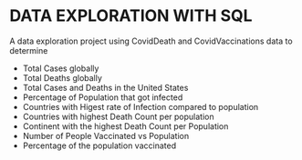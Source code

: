 # DATA EXPLORATION WITH SQL
A data exploration project using  CovidDeath and CovidVaccinations data to determine 
- Total Cases globally
- Total Deaths globally
- Total Cases and Deaths in the United States
- Percentage of Population that got infected
- Countries with Higest rate of Infection compared to population
- Countries with highest Death Count per population
- Continent with the highest Death Count per Population
- Number of People Vaccinated vs Population
- Percentage of the population vaccinated
